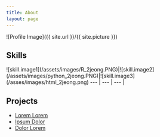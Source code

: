 ```yaml
---
title: About
layout: page
---
```

![Profile Image]({{ site.url }}/{{ site.picture }})

<p></p>

<h2>Skills</h2>
![skill.image1](/assets/images/R_2jeong.PNG)|![skill.image2](/assets/images/python_2jeong.PNG)|![skill.image3](/asses/images/html_2jeong.png)
--- | --- | --- |


<h2>Projects</h2>

<ul>
	<li><a href="https://github.com/">Lorem Lorem</a></li>
	<li><a href="https://github.com/">Ipsum Dolor</a></li>
	<li><a href="https://github.com/">Dolor Lorem</a></li>
</ul>
